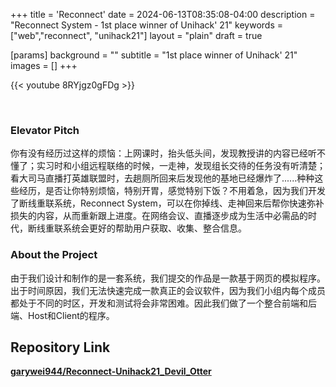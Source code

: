 +++
title = 'Reconnect'
date = 2024-06-13T08:35:08-04:00
description = "Reconnect System - 1st place winner of Unihack' 21"
keywords = ["web","reconnect", "unihack21"]
layout = "plain"
draft = true

[params]
background = ""
subtitle = "1st place winner of Unihack' 21"
images = []
+++

{{< youtube 8RYjgz0gFDg >}}

<br>

### Elevator Pitch

你有没有经历过这样的烦恼：上网课时，抬头低头间，发现教授讲的内容已经听不懂了；实习时和小组远程联络的时候，一走神，发现组长交待的任务没有听清楚；看大司马直播打英雄联盟时，去趟厕所回来后发现他的基地已经爆炸了......种种这些经历，是否让你特别烦恼，特别开胃，感觉特别下饭？不用着急，因为我们开发了断线重联系统，Reconnect System，可以在你掉线、走神回来后帮你快速弥补损失的内容，从而重新跟上进度。在网络会议、直播逐步成为生活中必需品的时代，断线重联系统会更好的帮助用户获取、收集、整合信息。

### About the Project

由于我们设计和制作的是一套系统，我们提交的作品是一款基于网页的模拟程序。出于时间原因，我们无法快速完成一款真正的会议软件，因为我们小组内每个成员都处于不同的时区，开发和测试将会非常困难。因此我们做了一个整合前端和后端、Host和Client的程序。

## Repository Link

[**garywei944/Reconnect-Unihack21_Devil_Otter**](https://github.com/garywei944/Reconnect-Unihack21_Devil_Otter)
